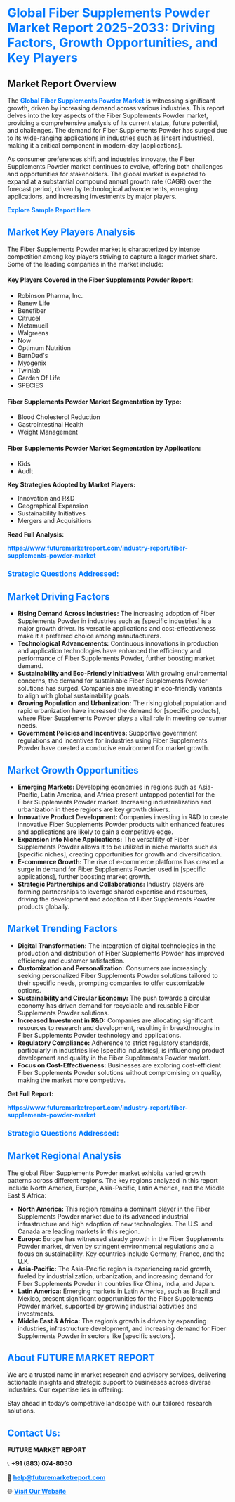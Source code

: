 <h1 style="color: #007BFF;">Global Fiber Supplements Powder Market Report 2025-2033: Driving Factors, Growth Opportunities, and Key Players</h1>

<section id="overview">
<h2>Market Report Overview</h2>
<p>The <a href="https://www.futuremarketreport.com/industry-report/fiber-supplements-powder-market" style="color: #007BFF; text-decoration: none;"><strong>Global Fiber Supplements Powder Market</strong></a> is witnessing significant growth, driven by increasing demand across various industries. This report delves into the key aspects of the Fiber Supplements Powder market, providing a comprehensive analysis of its current status, future potential, and challenges. The demand for Fiber Supplements Powder has surged due to its wide-ranging applications in industries such as [insert industries], making it a critical component in modern-day [applications].</p>
<p>As consumer preferences shift and industries innovate, the Fiber Supplements Powder market continues to evolve, offering both challenges and opportunities for stakeholders. The global market is expected to expand at a substantial compound annual growth rate (CAGR) over the forecast period, driven by technological advancements, emerging applications, and increasing investments by major players.</p>
</section>

<section id="overview">
<p><a href="https://www.futuremarketreport.com/request-sample/reportId=46154" style="color: #007BFF; text-decoration: none;"><strong>Explore Sample Report Here</strong></a></p>
</section>

<section id="key-players">
<h2 style="color: #007BFF;">Market Key Players Analysis</h2>
<p>The Fiber Supplements Powder market is characterized by intense competition among key players striving to capture a larger market share. Some of the leading companies in the market include:</p>
<h4>Key Players Covered in the Fiber Supplements Powder Report:</h4>
<ul><li>Robinson Pharma, Inc.</li><li>Renew Life</li><li>Benefiber</li><li>Citrucel</li><li>Metamucil</li><li>Walgreens</li><li>Now</li><li>Optimum Nutrition</li><li>BarnDad&#039;s</li><li>Myogenix</li><li>Twinlab</li><li>Garden Of Life</li><li>SPECIES</li></ul>
<h4>Fiber Supplements Powder Market Segmentation by Type:</h4>
<ul><li>Blood Cholesterol Reduction</li><li>Gastrointestinal Health</li><li>Weight Management</li></ul>

<h4>Fiber Supplements Powder Market Segmentation by Application:</h4>
<ul><li>Kids</li><li>Audlt</li></ul>
<p><strong>Key Strategies Adopted by Market Players:</strong></p>
<ul>
<li>Innovation and R&D</li>
<li>Geographical Expansion</li>
<li>Sustainability Initiatives</li>
<li>Mergers and Acquisitions</li>
</ul>
</section>

<section>
<p><strong>Read Full Analysis: </strong></p><a href="https://www.futuremarketreport.com/industry-report/fiber-supplements-powder-market" style="color: #007BFF; text-decoration: none;"><strong>https://www.futuremarketreport.com/industry-report/fiber-supplements-powder-market</strong></a>
<h3 style="color: #007BFF;">Strategic Questions Addressed:</h3>
</section>

<section id="driving-factors">
<h2 style="color: #007BFF;">Market Driving Factors</h2>
<ul>
<li><strong>Rising Demand Across Industries:</strong> The increasing adoption of Fiber Supplements Powder in industries such as [specific industries] is a major growth driver. Its versatile applications and cost-effectiveness make it a preferred choice among manufacturers.</li>
<li><strong>Technological Advancements:</strong> Continuous innovations in production and application technologies have enhanced the efficiency and performance of Fiber Supplements Powder, further boosting market demand.</li>
<li><strong>Sustainability and Eco-Friendly Initiatives:</strong> With growing environmental concerns, the demand for sustainable Fiber Supplements Powder solutions has surged. Companies are investing in eco-friendly variants to align with global sustainability goals.</li>
<li><strong>Growing Population and Urbanization:</strong> The rising global population and rapid urbanization have increased the demand for [specific products], where Fiber Supplements Powder plays a vital role in meeting consumer needs.</li>
<li><strong>Government Policies and Incentives:</strong> Supportive government regulations and incentives for industries using Fiber Supplements Powder have created a conducive environment for market growth.</li>
</ul>
</section>

<section id="growth-opportunities">
<h2 style="color: #007BFF;">Market Growth Opportunities</h2>
<ul>
<li><strong>Emerging Markets:</strong> Developing economies in regions such as Asia-Pacific, Latin America, and Africa present untapped potential for the Fiber Supplements Powder market. Increasing industrialization and urbanization in these regions are key growth drivers.</li>
<li><strong>Innovative Product Development:</strong> Companies investing in R&D to create innovative Fiber Supplements Powder products with enhanced features and applications are likely to gain a competitive edge.</li>
<li><strong>Expansion into Niche Applications:</strong> The versatility of Fiber Supplements Powder allows it to be utilized in niche markets such as [specific niches], creating opportunities for growth and diversification.</li>
<li><strong>E-commerce Growth:</strong> The rise of e-commerce platforms has created a surge in demand for Fiber Supplements Powder used in [specific applications], further boosting market growth.</li>
<li><strong>Strategic Partnerships and Collaborations:</strong> Industry players are forming partnerships to leverage shared expertise and resources, driving the development and adoption of Fiber Supplements Powder products globally.</li>
</ul>
</section>

<section id="trending-factors">
<h2 style="color: #007BFF;">Market Trending Factors</h2>
<ul>
<li><strong>Digital Transformation:</strong> The integration of digital technologies in the production and distribution of Fiber Supplements Powder has improved efficiency and customer satisfaction.</li>
<li><strong>Customization and Personalization:</strong> Consumers are increasingly seeking personalized Fiber Supplements Powder solutions tailored to their specific needs, prompting companies to offer customizable options.</li>
<li><strong>Sustainability and Circular Economy:</strong> The push towards a circular economy has driven demand for recyclable and reusable Fiber Supplements Powder solutions.</li>
<li><strong>Increased Investment in R&D:</strong> Companies are allocating significant resources to research and development, resulting in breakthroughs in Fiber Supplements Powder technology and applications.</li>
<li><strong>Regulatory Compliance:</strong> Adherence to strict regulatory standards, particularly in industries like [specific industries], is influencing product development and quality in the Fiber Supplements Powder market.</li>
<li><strong>Focus on Cost-Effectiveness:</strong> Businesses are exploring cost-efficient Fiber Supplements Powder solutions without compromising on quality, making the market more competitive.</li>
</ul>
</section>

<section>
<p><strong>Get Full Report: </strong></p><a href="https://www.futuremarketreport.com/industry-report/fiber-supplements-powder-market" style="color: #007BFF; text-decoration: none;"><strong>https://www.futuremarketreport.com/industry-report/fiber-supplements-powder-market</strong></a>
<h3 style="color: #007BFF;">Strategic Questions Addressed:</h3>
</section>


<section id="regional-analysis">
<h2 style="color: #007BFF;">Market Regional Analysis</h2>
<p>The global Fiber Supplements Powder market exhibits varied growth patterns across different regions. The key regions analyzed in this report include North America, Europe, Asia-Pacific, Latin America, and the Middle East & Africa:</p>
<ul>
<li><strong>North America:</strong> This region remains a dominant player in the Fiber Supplements Powder market due to its advanced industrial infrastructure and high adoption of new technologies. The U.S. and Canada are leading markets in this region.</li>
<li><strong>Europe:</strong> Europe has witnessed steady growth in the Fiber Supplements Powder market, driven by stringent environmental regulations and a focus on sustainability. Key countries include Germany, France, and the U.K.</li>
<li><strong>Asia-Pacific:</strong> The Asia-Pacific region is experiencing rapid growth, fueled by industrialization, urbanization, and increasing demand for Fiber Supplements Powder in countries like China, India, and Japan.</li>
<li><strong>Latin America:</strong> Emerging markets in Latin America, such as Brazil and Mexico, present significant opportunities for the Fiber Supplements Powder market, supported by growing industrial activities and investments.</li>
<li><strong>Middle East & Africa:</strong> The region’s growth is driven by expanding industries, infrastructure development, and increasing demand for Fiber Supplements Powder in sectors like [specific sectors].</li>
</ul>
</section>

<footer>
<h2 style="color: #007BFF;">About FUTURE MARKET REPORT</h2>
<p>We are a trusted name in market research and advisory services, delivering actionable insights and strategic support to businesses across diverse industries. Our expertise lies in offering:</p>

<p>Stay ahead in today’s competitive landscape with our tailored research solutions.</p>

<h2 style="color: #007BFF;">Contact Us:</h2>
<p><strong>FUTURE MARKET REPORT</strong></p>
<p>📞 <strong>+91 (883) 074-8030</strong></p>
<p>📧 <strong><a href="mailto:help@futuremarketreport.com" style="color: #007BFF;">help@futuremarketreport.com</a></strong></p>
<p>🌐 <strong><a href="https://www.futuremarketreport.com/" style="color: #007BFF;">Visit Our Website</a></strong></p>
</footer>